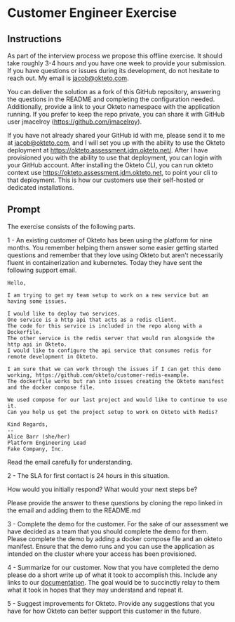# Customer Engineer Exercise

## Instructions
As part of the interview process we propose this offline exercise.
It should take roughly 3-4 hours and you have one week to provide your submission.
If you have questions or issues during its development, do not hesitate to reach out.
My email is jacob@okteto.com.

You can deliver the solution as a fork of this GitHub repository, answering the questions in the README and completing the configuration needed.
Additionally, provide a link to your Okteto namespace with the application running.
If you prefer to keep the repo private, you can share it with GitHub user jmacelroy (https://github.com/jmacelroy).

If you have not already shared your GitHub id with me, please send it to me at jacob@okteto.com, and I will set you up with the ability to use the Okteto deployment at https://okteto.assessment.jdm.okteto.net/.
After I have provisioned you with the ability to use that deployment, you can login with your GitHub account.
After installing the Okteto CLI, you can run okteto context use https://okteto.assessment.jdm.okteto.net, to point your cli to that deployment.
This is how our customers use their self-hosted or dedicated installations.

## Prompt

The exercise consists of the following parts.

1 - An existing customer of Okteto has been using the platform for nine months.
You remember helping them answer some easier getting started questions and remember that they love using Okteto but aren't necessarily fluent in containerization and kubernetes.
Today they have sent the following support email.

```
Hello,

I am trying to get my team setup to work on a new service but am having some issues.

I would like to deploy two services.
One service is a http api that acts as a redis client.
The code for this service is included in the repo along with a Dockerfile.
The other service is the redis server that would run alongside the http api in Okteto.
I would like to configure the api service that consumes redis for remote development in Okteto.

I am sure that we can work through the issues if I can get this demo working, https://github.com/okteto/customer-redis-example.
The dockerfile works but ran into issues creating the Okteto manifest and the docker compose file.

We used compose for our last project and would like to continue to use it.
Can you help us get the project setup to work on Okteto with Redis?

Kind Regards,
--
Alice Barr (she/her)
Platform Engineering Lead
Fake Company, Inc.
```

Read the email carefully for understanding.

2 - The SLA for first contact is 24 hours in this situation.

How would you initially respond?
What would your next steps be?

Please provide the answer to these questions by cloning the repo linked in the email and adding them
to the README.md

3 - Complete the demo for the customer.
For the sake of our assessment we have decided as a team that you should complete the demo for them.
Please complete the demo by adding a docker compose file and an okteto manifest.
Ensure that the demo runs and you can use the application as intended on the cluster where your access has been provisioned.

4 - Summarize for our customer.
Now that you have completed the demo please do a short write up of what it took to accomplish this.
Include any links to our [documentation](https://www.okteto.com/docs/welcome/overview/).
The goal would be to succinctly relay to them what it took in hopes that they may understand and repeat it.

5 - Suggest improvements for Okteto.
Provide any suggestions that you have for how Okteto can better support this customer in the future.
